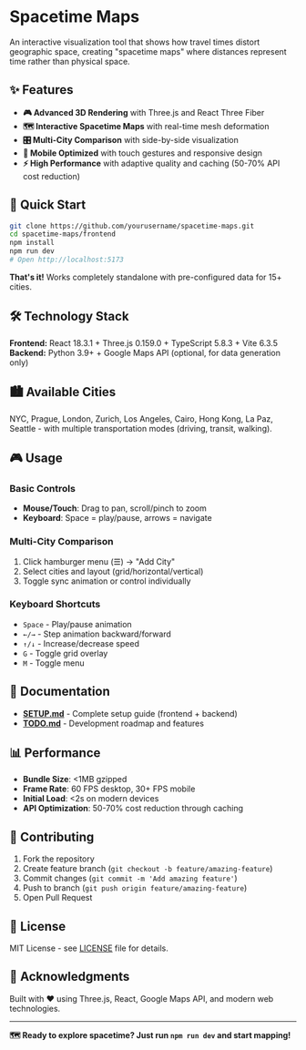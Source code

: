 # Spacetime Maps

An interactive visualization tool that shows how travel times distort geographic space, creating "spacetime maps" where distances represent time rather than physical space.

## ✨ Features

- **🎮 Advanced 3D Rendering** with Three.js and React Three Fiber
- **🗺️ Interactive Spacetime Maps** with real-time mesh deformation
- **🎛️ Multi-City Comparison** with side-by-side visualization
- **📱 Mobile Optimized** with touch gestures and responsive design
- **⚡ High Performance** with adaptive quality and caching (50-70% API cost reduction)

## 🚀 Quick Start

```bash
git clone https://github.com/yourusername/spacetime-maps.git
cd spacetime-maps/frontend
npm install
npm run dev
# Open http://localhost:5173
```

**That's it!** Works completely standalone with pre-configured data for 15+ cities.

## 🛠️ Technology Stack

**Frontend:** React 18.3.1 + Three.js 0.159.0 + TypeScript 5.8.3 + Vite 6.3.5  
**Backend:** Python 3.9+ + Google Maps API (optional, for data generation only)

## 🏙️ Available Cities

NYC, Prague, London, Zurich, Los Angeles, Cairo, Hong Kong, La Paz, Seattle - with multiple transportation modes (driving, transit, walking).

## 🎮 Usage

### Basic Controls

- **Mouse/Touch**: Drag to pan, scroll/pinch to zoom
- **Keyboard**: Space = play/pause, arrows = navigate

### Multi-City Comparison

1. Click hamburger menu (☰) → "Add City"
2. Select cities and layout (grid/horizontal/vertical)
3. Toggle sync animation or control individually

### Keyboard Shortcuts

- `Space` - Play/pause animation
- `←/→` - Step animation backward/forward
- `↑/↓` - Increase/decrease speed
- `G` - Toggle grid overlay
- `M` - Toggle menu

## 📖 Documentation

- **[SETUP.md](SETUP.md)** - Complete setup guide (frontend + backend)
- **[TODO.md](TODO.md)** - Development roadmap and features

## 📊 Performance

- **Bundle Size**: <1MB gzipped
- **Frame Rate**: 60 FPS desktop, 30+ FPS mobile
- **Initial Load**: <2s on modern devices
- **API Optimization**: 50-70% cost reduction through caching

## 🤝 Contributing

1. Fork the repository
2. Create feature branch (`git checkout -b feature/amazing-feature`)
3. Commit changes (`git commit -m 'Add amazing feature'`)
4. Push to branch (`git push origin feature/amazing-feature`)
5. Open Pull Request

## 📄 License

MIT License - see [LICENSE](LICENSE) file for details.

## 🙏 Acknowledgments

Built with ❤️ using Three.js, React, Google Maps API, and modern web technologies.

---

**🗺️ Ready to explore spacetime? Just run `npm run dev` and start mapping!**
